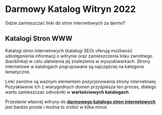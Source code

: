 # Darmowy Katalog Witryn 2022

Gdzie zamieszczać linki do stron internetowych za darmo?

## Katalogi Stron WWW

Katalogi stron internetowych (katalogi SEO) oferują możliwość udostępnienia informacji o witrynie oraz zamieszczenia linku zwrotnego (backlinka) w celu ułatwienia jej znalezienia w wyszukiwarkach. Strony internetowe w katalogach pogrupowane są najczęściej na kategorie tematyczne.

Linki zwrotne są ważnym elementem pozycjonowania strony internetowej. Pozyskiwanie ich z wiarygodnych domen przyśpiesza ten proces, dlatego warto zamieszczać odnośniki w ****wartościowych katalogach****.

Przesłanie własnej witryny do [**darmowego katalogu stron internetowych**](https://strefalinkow.pl/) jest bardzo proste i można to zrobić  w kilka minut.
